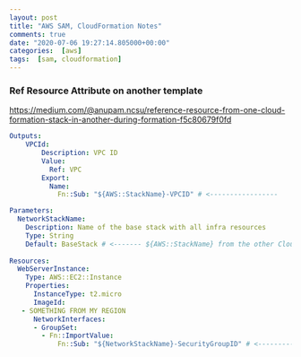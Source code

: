 ```yaml
---
layout: post
title: "AWS SAM, CloudFormation Notes"
comments: true
date: "2020-07-06 19:27:14.805000+00:00"
categories:  [aws]
tags:  [sam, cloudformation]
---
```




### Ref Resource Attribute on another template

https://medium.com/@anupam.ncsu/reference-resource-from-one-cloud-formation-stack-in-another-during-formation-f5c80679f0fd

```yaml
Outputs:
    VPCId:
        Description: VPC ID
        Value:
          Ref: VPC
        Export:
          Name:
            Fn::Sub: "${AWS::StackName}-VPCID" # <-----------------
```

```yaml
Parameters:
  NetworkStackName:
    Description: Name of the base stack with all infra resources
    Type: String
    Default: BaseStack # <------- ${AWS::StackName} from the other Cloudformation template
    
Resources:
  WebServerInstance:
    Type: AWS::EC2::Instance
    Properties:
      InstanceType: t2.micro
      ImageId:
   - SOMETHING FROM MY REGION
      NetworkInterfaces:
      - GroupSet:
        - Fn::ImportValue:
            Fn::Sub: "${NetworkStackName}-SecurityGroupID" # <--------------- 
```


